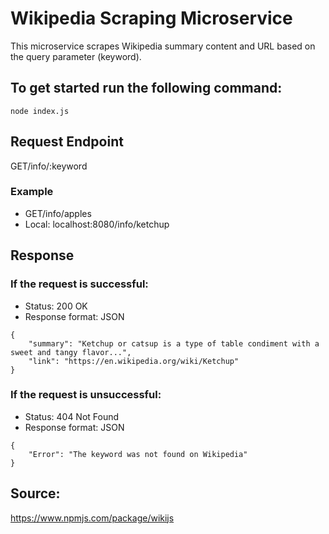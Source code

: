 # Wikipedia Scraping Microservice

This microservice scrapes Wikipedia summary content and URL based on the query parameter (keyword).

## To get started run the following command:
```
node index.js
```

## Request Endpoint
GET/info/:keyword

### Example
* GET/info/apples
* Local: localhost:8080/info/ketchup

## Response

### If the request is successful:
* Status: 200 OK
* Response format: JSON
```
{
    "summary": "Ketchup or catsup is a type of table condiment with a sweet and tangy flavor...",
    "link": "https://en.wikipedia.org/wiki/Ketchup"
}
```

### If the request is unsuccessful:
* Status: 404 Not Found
* Response format: JSON
```
{
    "Error": "The keyword was not found on Wikipedia"
}
```

## Source:
https://www.npmjs.com/package/wikijs
